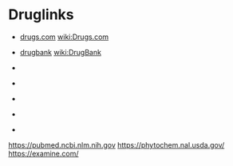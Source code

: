 # Druglinks

* [drugs.com](https://drugs.com) [wiki:Drugs.com](https://en.wikipedia.org/wiki/Drugs.com)
* [drugbank](https://go.drugbank.com/) [wiki:DrugBank](https://en.wikipedia.org/wiki/DrugBank)

* []()
* []()
* []()
* []()
* []()

https://pubmed.ncbi.nlm.nih.gov
https://phytochem.nal.usda.gov/
https://examine.com/